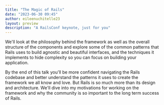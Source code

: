 ```yaml
---
title: "The Magic of Rails"
date: "2023-06-30 09:45"
author: eileenuchitelle23
layout: preview
description: "A RailsConf keynote, just for you"
---
```


We'll look at the philosophy behind the framework as well as the overall structure of the components and explore some of the common patterns that Rails uses to build agnostic and beautiful interfaces, and the techniques it implements to hide complexity so you can focus on building your application.

By the end of this talk you'll be more confident navigating the Rails codebase and better understand the patterns it uses to create the framework we all know and love. But Rails is so much more than its design and architecture. We'll dive into my motivations for working on the framework and why the community is so important to the long term success of Rails.